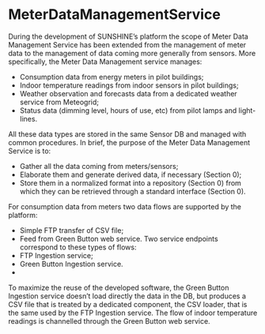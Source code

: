 # MeterDataManagementService

During the development of SUNSHINE’s platform the scope of Meter Data Management Service has been extended from the management of meter data to the management of data coming more generally from sensors. More specifically, the Meter Data Management service manages:
* Consumption data from energy meters in pilot buildings;
*	Indoor temperature readings from indoor sensors in pilot buildings;
*	Weather observation and forecasts data from a dedicated weather service from Meteogrid;
*	Status data (dimming level, hours of use, etc) from pilot lamps and light-lines.

All these data types are stored in the same Sensor DB and managed with common procedures. 
In brief, the purpose of the Meter Data Management Service is to:
* Gather all the data coming from meters/sensors; 
*	Elaborate them and generate derived data, if necessary (Section 0);
*	Store them in a normalized format into a repository (Section 0) from which they can be retrieved through a standard interface (Section 0).

For consumption data from meters two data flows are supported by the platform:
*	Simple FTP transfer of CSV file;
*	Feed from Green Button web service. 
Two service endpoints correspond to these types of flows: 
*	FTP Ingestion service;
*	Green Button Ingestion service.
*	
To maximize the reuse of the developed software, the Green Button Ingestion service doesn’t load directly the data in the DB, but produces a CSV file that is treated by a dedicated component, the CSV loader, that is the same used by the FTP Ingestion service. 
The flow of indoor temperature readings is channelled through the Green Button web service.
